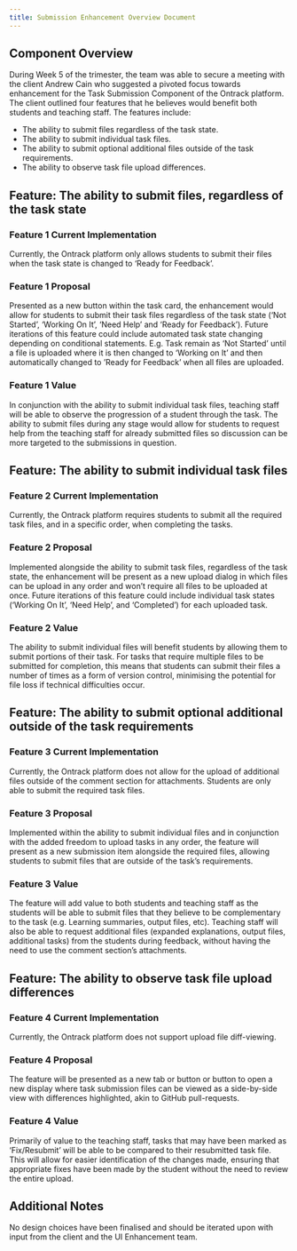 ```yaml
---
title: Submission Enhancement Overview Document
---
```


## Component Overview

During Week 5 of the trimester, the team was able to secure a meeting with the
client Andrew Cain who suggested a pivoted focus towards enhancement for the
Task Submission Component of the Ontrack platform. The client outlined four
features that he believes would benefit both students and teaching staff. The
features include:

- The ability to submit files regardless of the task state.
- The ability to submit individual task files.
- The ability to submit optional additional files outside of the task requirements.
- The ability to observe task file upload differences.

## Feature: The ability to submit files, regardless of the task state

### Feature 1 Current Implementation

Currently, the Ontrack platform only allows students to submit their files when
the task state is changed to ‘Ready for Feedback’.

### Feature 1 Proposal

Presented as a new button within the task card, the enhancement would allow for
students to submit their task files regardless of the task state (‘Not Started’,
‘Working On It’, ‘Need Help’ and ‘Ready for Feedback’). Future iterations of
this feature could include automated task state changing
depending on conditional statements. E.g. Task remain as ‘Not Started’ until a
file is uploaded where it is then changed to ‘Working on It’ and then
automatically changed to ’Ready for Feedback’ when all files are uploaded.

### Feature 1 Value

In conjunction with the ability to submit individual task files, teaching staff
will be able to observe the progression of a student through the task. The
ability to submit files during any stage would allow for students to request
help from the teaching staff for already submitted files so discussion can be
more targeted to the submissions in question.

## Feature: The ability to submit individual task files

### Feature 2 Current Implementation

Currently, the Ontrack platform requires students to submit all the required task
files, and in a specific order, when completing the tasks.

### Feature 2 Proposal

Implemented alongside the ability to submit task files, regardless of the task
state, the enhancement will be present as a new upload dialog in which files
can be upload in any order and won’t require all files to be uploaded at once.
Future iterations of this feature could include individual task states (‘Working
On It’, ‘Need Help’, and ‘Completed’) for each uploaded task.

### Feature 2 Value

The ability to submit individual files will benefit students by allowing them to
submit portions of their task. For tasks that require multiple files to be
submitted for completion, this means that students can submit their files a
number of times as a form of version control, minimising the potential for file
loss if technical difficulties occur.

## Feature: The ability to submit optional additional outside of the task requirements

### Feature 3 Current Implementation

Currently, the Ontrack platform does not allow for the upload of additional files
outside of the comment section for attachments. Students are only able to submit
the required task files.

### Feature 3 Proposal

Implemented within the ability to submit individual files and in conjunction with
the added freedom to upload tasks in any order, the feature will present as a
new submission item alongside the required files, allowing students to submit
files that are outside of the task’s requirements.

### Feature 3 Value

The feature will add value to both students and teaching staff as the students
will be able to submit files that they believe to be complementary to the task
(e.g. Learning summaries, output files, etc). Teaching staff will also be able
to request additional files (expanded explanations, output files, additional
tasks) from the students during feedback, without having the need to use
the comment section’s attachments.

## Feature: The ability to observe task file upload differences

### Feature 4 Current Implementation

Currently, the Ontrack platform does not support upload file diff-viewing.

### Feature 4 Proposal

The feature will be presented as a new tab or button or button to open a new
display where task submission files can be viewed as a side-by-side view with
differences highlighted, akin to GitHub pull-requests.

### Feature 4 Value

Primarily of value to the teaching staff, tasks that may have been marked as
‘Fix/Resubmit’ will be able to be compared to their resubmitted task file. This
will allow for easier identification of the changes made, ensuring that
appropriate fixes have been made by the student without the need to
review the entire upload.

## Additional Notes

No design choices have been finalised and should be iterated upon with input
from the client and the UI Enhancement team.

